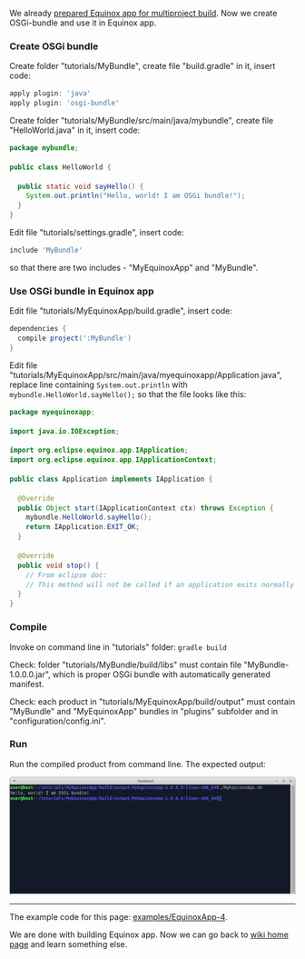 We already [prepared Equinox app for multiproject build](Prepare-Equinox-app-for-multiproject-build). Now we create OSGi-bundle and use it in Equinox app.

### Create OSGi bundle

Create folder "tutorials/MyBundle", create file "build.gradle" in it, insert code:

```groovy
apply plugin: 'java'
apply plugin: 'osgi-bundle'
```

Create folder "tutorials/MyBundle/src/main/java/mybundle", create file "HelloWorld.java" in it, insert code:

```java
package mybundle;

public class HelloWorld {

  public static void sayHello() {
    System.out.println("Hello, world! I am OSGi bundle!");
  }
}
```

Edit file "tutorials/settings.gradle", insert code:

```groovy
include 'MyBundle'
```
so that there are two includes - "MyEquinoxApp" and "MyBundle".

### Use OSGi bundle in Equinox app

Edit file "tutorials/MyEquinoxApp/build.gradle", insert code:

```groovy
dependencies {
  compile project(':MyBundle')
}
```

Edit file "tutorials/MyEquinoxApp/src/main/java/myequinoxapp/Application.java", replace line containing `System.out.println` with `mybundle.HelloWorld.sayHello();` so that the file looks like this:

```java
package myequinoxapp;

import java.io.IOException;

import org.eclipse.equinox.app.IApplication;
import org.eclipse.equinox.app.IApplicationContext;

public class Application implements IApplication {

  @Override
  public Object start(IApplicationContext ctx) throws Exception {
    mybundle.HelloWorld.sayHello();
    return IApplication.EXIT_OK;
  }

  @Override
  public void stop() {
    // From eclipse doc:
    // This method will not be called if an application exits normally from the start(IApplicationContext) method. 
  }
}
```

### Compile

Invoke on command line in "tutorials" folder: `gradle build`

Check: folder "tutorials/MyBundle/build/libs" must contain file "MyBundle-1.0.0.0.jar", which is proper OSGi bundle with automatically generated manifest.

Check: each product in "tutorials/MyEquinoxApp/build/output" must contain "MyBundle" and "MyEquinoxApp" bundles in "plugins" subfolder and in "configuration/config.ini". 

### Run

Run the compiled product from command line. The expected output:

 ![EquinoxApp-4-run-1](images/EquinoxApp-4-run-1.png "EquinoxApp-4-run-1")

---

The example code for this page: [examples/EquinoxApp-4](../tree/master/examples/EquinoxApp-4).

We are done with building Equinox app. Now we can go back to [wiki home page](Home) and learn something else.